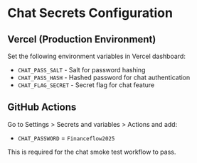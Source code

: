 # Chat Secrets Configuration

## Vercel (Production Environment)

Set the following environment variables in Vercel dashboard:

- `CHAT_PASS_SALT` - Salt for password hashing
- `CHAT_PASS_HASH` - Hashed password for chat authentication
- `CHAT_FLAG_SECRET` - Secret flag for chat feature

## GitHub Actions

Go to Settings > Secrets and variables > Actions and add:

- `CHAT_PASSWORD` = `Financeflow2025`

This is required for the chat smoke test workflow to pass.
